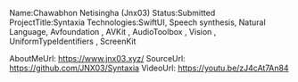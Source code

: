 Name:Chawabhon Netisingha (Jnx03)
Status:Submitted
ProjectTitle:Syntaxia
Technologies:SwiftUI, Speech synthesis, Natural Language, Avfoundation , AVKit , AudioToolbox , Vision , UniformTypeIdentifiers , ScreenKit

AboutMeUrl: https://www.jnx03.xyz/
SourceUrl: https://github.com/JNX03/Syntaxia
VideoUrl: https://youtu.be/zJ4cAt7An84

<!---
EXAMPLE
Name<required>: John Appleseed
Status<required>: Submitted <or> Winner <or> Distinguished <or> Rejected
ProjectTitle: The Accessibility Rose
Technologies<4 maximum>: SwiftUI, RealityKit, CoreGraphic 

AboutMeUrl: https://linkedin.com/in/johnappleseed <
SourceUrl: https://github.com/johnappleseed/wwdc2025
VideoUrl: https://youtu.be/ABCDE123456

Please note that only Name and Status are mandatory fields. The other fields are optional.
-->
